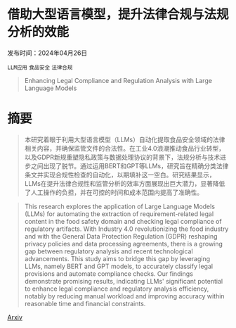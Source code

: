 # 借助大型语言模型，提升法律合规与法规分析的效能

发布时间：2024年04月26日

`LLM应用` `食品安全` `法律合规`

> Enhancing Legal Compliance and Regulation Analysis with Large Language Models

# 摘要

> 本研究着眼于利用大型语言模型（LLMs）自动化提取食品安全领域的法律相关内容，并确保监管文件的合法性。在工业4.0浪潮推动食品行业转型，以及GDPR新规重塑隐私政策与数据处理协议的背景下，法规分析与技术进步之间出现了脱节。通过运用BERT和GPT等LLMs，研究旨在精确分类法律条文并实现合规性检查的自动化，以期填补这一空白。研究结果显示，LLMs在提升法律合规性和监管分析的效率方面展现出巨大潜力，显著降低了人工操作的负担，并在可控的时间和成本范围内提高了准确性。

> This research explores the application of Large Language Models (LLMs) for automating the extraction of requirement-related legal content in the food safety domain and checking legal compliance of regulatory artifacts. With Industry 4.0 revolutionizing the food industry and with the General Data Protection Regulation (GDPR) reshaping privacy policies and data processing agreements, there is a growing gap between regulatory analysis and recent technological advancements. This study aims to bridge this gap by leveraging LLMs, namely BERT and GPT models, to accurately classify legal provisions and automate compliance checks. Our findings demonstrate promising results, indicating LLMs' significant potential to enhance legal compliance and regulatory analysis efficiency, notably by reducing manual workload and improving accuracy within reasonable time and financial constraints.

[Arxiv](https://arxiv.org/abs/2404.17522)